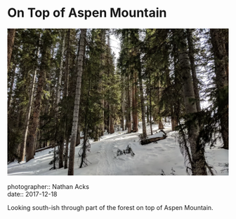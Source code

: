 # On Top of Aspen Mountain

![Inside of a dense pine forest during the winter](assets/2017-12-18-on-top-of-aspen-mountain.webp)

photographer:: Nathan Acks  
date:: 2017-12-18

Looking south-ish through part of the forest on top of Aspen Mountain.
